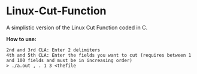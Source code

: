# Linux-Cut-Function
A simplistic version of the Linux Cut Function coded in C.

**How to use:**
```
2nd and 3rd CLA: Enter 2 delimiters
4th and 5th CLA: Enter the fields you want to cut (requires between 1 and 100 fields and must be in increasing order)
> ./a.out , . 1 3 <thefile
```

